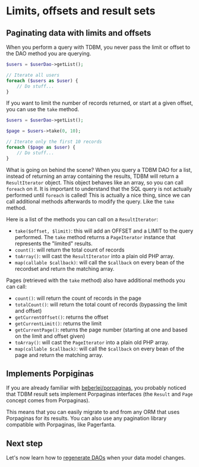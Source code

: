 Limits, offsets and result sets
===============================

Paginating data with limits and offsets
---------------------------------------

When you perform a query with TDBM, you never pass the limit or offset to the DAO method you are querying.

```php
$users = $userDao->getList();

// Iterate all users
foreach ($users as $user) {
    // Do stuff...
}
```

If you want to limit the number of records returned, or start at a given offset, you can use the `take` method.

```php
$users = $userDao->getList();

$page = $users->take(0, 10);

// Iterate only the first 10 records
foreach ($page as $user) {
    // Do stuff...
}
```

What is going on behind the scene? When you query a TDBM DAO for a list, instead of returning an array containing the
results, TDBM will return a `ResultIterator` object. This object behaves like an array, so you can call `foreach` on it.
It is important to understand that the SQL query is not actually performed until `foreach` is called! This is
actually a nice thing, since we can call additional methods afterwards to modify the query. Like the `take` method.

Here is a list of the methods you can call on a `ResultIterator`:

- `take($offset, $limit)`: this will add an OFFSET and a LIMIT to the query performed. The `take` method returns a 
  `PageIterator` instance that represents the "limited" results.
- `count()`: will return the total count of records
- `toArray()`: will cast the `ResultIterator` into a plain old PHP array.
- `map(callable $callback)`: will call the `$callback` on every bean of the recordset and return the matching array.

Pages (retrieved with the `take` method) also have additional methods you can call:

- `count()`: will return the count of records in the page
- `totalCount()`: will return the total count of records (bypassing the limit and offset)
- `getCurrentOffset()`: returns the offset
- `getCurrentLimit()`: returns the limit
- `getCurrentPage()`: returns the page number (starting at one and based on the limit and offset given)
- `toArray()`: will cast the `PageIterator` into a plain old PHP array.
- `map(callable $callback)`: will call the `$callback` on every bean of the page and return the matching array.


Implements Porpiginas
---------------------

If you are already familiar with [beberlei/porpaginas](https://github.com/beberlei/porpaginas), you probably noticed
that TDBM result sets implement Porpaginas interfaces (the `Result` and `Page` concept comes from Porpaginas).

This means that you can easily migrate to and from any ORM that uses Porpaginas for its results. You can also
use any pagination library compatible with Porpaginas, like Pagerfanta.


Next step
---------

Let's now learn how to [regenerate DAOs](generating_daos.md) when your data model changes.
